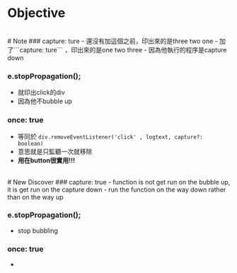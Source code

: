 # Objective



<br>
# Note
### capture: ture
- 還沒有加這個之前，印出來的是three two one
- 加了```capture: ture``` ，印出來的是one two three
- 因為他執行的程序是capture down


### e.stopPropagation();
- 就印出click的div
- 因為他不bubble up


### once: true
- 等同於 ```div.removeEventListener('click' , logtext, capture?: boolean)```
- 意思就是只監聽一次就移除
- **用在button很實用!!!**

<br>
# New Discover
### capture: true
- function is not get run on the bubble up, it is get run on the capture down
- run the function on the way down rather than on the way up


### e.stopPropagation();
- stop bubbling


### once: true
-

